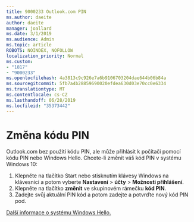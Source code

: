 ```yaml
---
title: 9000233 Outlook.com PIN
ms.author: daeite
author: daeite
manager: joallard
ms.date: 3/1/2019
ms.audience: Admin
ms.topic: article
ROBOTS: NOINDEX, NOFOLLOW
localization_priority: Normal
ms.custom:
- "1817"
- "9000233"
ms.openlocfilehash: 4a3813c9c926e7a6b9106703204dae644b06b84a
ms.sourcegitcommit: 5fb7a4b28859690020efdea630d03e70cc0e6334
ms.translationtype: MT
ms.contentlocale: cs-CZ
ms.lasthandoff: 06/28/2019
ms.locfileid: "35373442"
---
```

# <a name="change-your-pin"></a>Změna kódu PIN

Outlook.com bez použití kódu PIN, ale může přihlásit k počítači pomocí kódu PIN nebo Windows Hello. Chcete-li změnit váš kód PIN v systému Windows 10:

1. Klepněte na tlačítko Start nebo stisknutím klávesy Windows na klávesnici a potom vyberte **Nastavení** > **účty** > **Možnosti přihlášení**.
2. Klepněte na tlačítko **změnit** ve skupinovém rámečku **kód PIN**.
3. Zadejte svůj aktuální PIN kód a potom zadejte a potvrďte nový kód PIN pod.

[Další informace o systému Windows Hello.](https://support.microsoft.com/help/17215/)